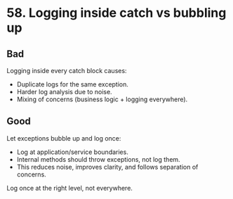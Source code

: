 # 58. Logging inside catch vs bubbling up

## Bad
Logging inside every catch block causes:
- Duplicate logs for the same exception.
- Harder log analysis due to noise.
- Mixing of concerns (business logic + logging everywhere).

## Good
Let exceptions bubble up and log once:
- Log at application/service boundaries.
- Internal methods should throw exceptions, not log them.
- This reduces noise, improves clarity, and follows separation of concerns.

Log once at the right level, not everywhere.
